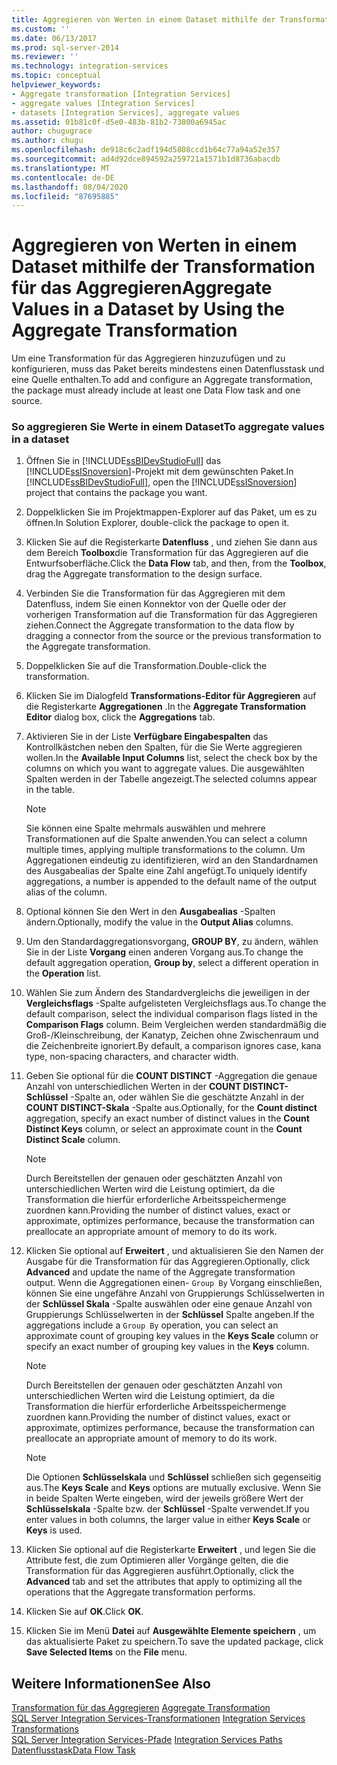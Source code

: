 ```yaml
---
title: Aggregieren von Werten in einem Dataset mithilfe der Transformation für das Aggregieren | Microsoft-Dokumentation
ms.custom: ''
ms.date: 06/13/2017
ms.prod: sql-server-2014
ms.reviewer: ''
ms.technology: integration-services
ms.topic: conceptual
helpviewer_keywords:
- Aggregate transformation [Integration Services]
- aggregate values [Integration Services]
- datasets [Integration Services], aggregate values
ms.assetid: 01b81c0f-d5e0-483b-81b2-73800a6945ac
author: chugugrace
ms.author: chugu
ms.openlocfilehash: de918c6c2adf194d5808ccd1b64c77a94a52e357
ms.sourcegitcommit: ad4d92dce894592a259721a1571b1d8736abacdb
ms.translationtype: MT
ms.contentlocale: de-DE
ms.lasthandoff: 08/04/2020
ms.locfileid: "87695885"
---
```

# <a name="aggregate-values-in-a-dataset-by-using-the-aggregate-transformation"></a><span data-ttu-id="f7383-102">Aggregieren von Werten in einem Dataset mithilfe der Transformation für das Aggregieren</span><span class="sxs-lookup"><span data-stu-id="f7383-102">Aggregate Values in a Dataset by Using the Aggregate Transformation</span></span>
  <span data-ttu-id="f7383-103">Um eine Transformation für das Aggregieren hinzuzufügen und zu konfigurieren, muss das Paket bereits mindestens einen Datenflusstask und eine Quelle enthalten.</span><span class="sxs-lookup"><span data-stu-id="f7383-103">To add and configure an Aggregate transformation, the package must already include at least one Data Flow task and one source.</span></span>  
  
### <a name="to-aggregate-values-in-a-dataset"></a><span data-ttu-id="f7383-104">So aggregieren Sie Werte in einem Dataset</span><span class="sxs-lookup"><span data-stu-id="f7383-104">To aggregate values in a dataset</span></span>  
  
1.  <span data-ttu-id="f7383-105">Öffnen Sie in [!INCLUDE[ssBIDevStudioFull](../../../includes/ssbidevstudiofull-md.md)] das [!INCLUDE[ssISnoversion](../../../includes/ssisnoversion-md.md)]-Projekt mit dem gewünschten Paket.</span><span class="sxs-lookup"><span data-stu-id="f7383-105">In [!INCLUDE[ssBIDevStudioFull](../../../includes/ssbidevstudiofull-md.md)], open the [!INCLUDE[ssISnoversion](../../../includes/ssisnoversion-md.md)] project that contains the package you want.</span></span>  
  
2.  <span data-ttu-id="f7383-106">Doppelklicken Sie im Projektmappen-Explorer auf das Paket, um es zu öffnen.</span><span class="sxs-lookup"><span data-stu-id="f7383-106">In Solution Explorer, double-click the package to open it.</span></span>  
  
3.  <span data-ttu-id="f7383-107">Klicken Sie auf die Registerkarte **Datenfluss** , und ziehen Sie dann aus dem Bereich **Toolbox**die Transformation für das Aggregieren auf die Entwurfsoberfläche.</span><span class="sxs-lookup"><span data-stu-id="f7383-107">Click the **Data Flow** tab, and then, from the **Toolbox**, drag the Aggregate transformation to the design surface.</span></span>  
  
4.  <span data-ttu-id="f7383-108">Verbinden Sie die Transformation für das Aggregieren mit dem Datenfluss, indem Sie einen Konnektor von der Quelle oder der vorherigen Transformation auf die Transformation für das Aggregieren ziehen.</span><span class="sxs-lookup"><span data-stu-id="f7383-108">Connect the Aggregate transformation to the data flow by dragging a connector from the source or the previous transformation to the Aggregate transformation.</span></span>  
  
5.  <span data-ttu-id="f7383-109">Doppelklicken Sie auf die Transformation.</span><span class="sxs-lookup"><span data-stu-id="f7383-109">Double-click the transformation.</span></span>  
  
6.  <span data-ttu-id="f7383-110">Klicken Sie im Dialogfeld **Transformations-Editor für Aggregieren** auf die Registerkarte **Aggregationen** .</span><span class="sxs-lookup"><span data-stu-id="f7383-110">In the **Aggregate Transformation Editor** dialog box, click the **Aggregations** tab.</span></span>  
  
7.  <span data-ttu-id="f7383-111">Aktivieren Sie in der Liste **Verfügbare Eingabespalten** das Kontrollkästchen neben den Spalten, für die Sie Werte aggregieren wollen.</span><span class="sxs-lookup"><span data-stu-id="f7383-111">In the **Available Input Columns** list, select the check box by the columns on which you want to aggregate values.</span></span> <span data-ttu-id="f7383-112">Die ausgewählten Spalten werden in der Tabelle angezeigt.</span><span class="sxs-lookup"><span data-stu-id="f7383-112">The selected columns appear in the table.</span></span>  
  
    > [!NOTE]  
    >  <span data-ttu-id="f7383-113">Sie können eine Spalte mehrmals auswählen und mehrere Transformationen auf die Spalte anwenden.</span><span class="sxs-lookup"><span data-stu-id="f7383-113">You can select a column multiple times, applying multiple transformations to the column.</span></span> <span data-ttu-id="f7383-114">Um Aggregationen eindeutig zu identifizieren, wird an den Standardnamen des Ausgabealias der Spalte eine Zahl angefügt.</span><span class="sxs-lookup"><span data-stu-id="f7383-114">To uniquely identify aggregations, a number is appended to the default name of the output alias of the column.</span></span>  
  
8.  <span data-ttu-id="f7383-115">Optional können Sie den Wert in den **Ausgabealias** -Spalten ändern.</span><span class="sxs-lookup"><span data-stu-id="f7383-115">Optionally, modify the value in the **Output Alias** columns.</span></span>  
  
9. <span data-ttu-id="f7383-116">Um den Standardaggregationsvorgang, **GROUP BY**, zu ändern, wählen Sie in der Liste **Vorgang** einen anderen Vorgang aus.</span><span class="sxs-lookup"><span data-stu-id="f7383-116">To change the default aggregation operation, **Group by**, select a different operation in the **Operation** list.</span></span>  
  
10. <span data-ttu-id="f7383-117">Wählen Sie zum Ändern des Standardvergleichs die jeweiligen in der **Vergleichsflags** -Spalte aufgelisteten Vergleichsflags aus.</span><span class="sxs-lookup"><span data-stu-id="f7383-117">To change the default comparison, select the individual comparison flags listed in the **Comparison Flags** column.</span></span> <span data-ttu-id="f7383-118">Beim Vergleichen werden standardmäßig die Groß-/Kleinschreibung, der Kanatyp, Zeichen ohne Zwischenraum und die Zeichenbreite ignoriert.</span><span class="sxs-lookup"><span data-stu-id="f7383-118">By default, a comparison ignores case, kana type, non-spacing characters, and character width.</span></span>  
  
11. <span data-ttu-id="f7383-119">Geben Sie optional für die **COUNT DISTINCT** -Aggregation die genaue Anzahl von unterschiedlichen Werten in der **COUNT DISTINCT-Schlüssel** -Spalte an, oder wählen Sie die geschätzte Anzahl in der **COUNT DISTINCT-Skala** -Spalte aus.</span><span class="sxs-lookup"><span data-stu-id="f7383-119">Optionally, for the **Count distinct** aggregation, specify an exact number of distinct values in the **Count Distinct Keys** column, or select an approximate count in the **Count Distinct Scale** column.</span></span>  
  
    > [!NOTE]  
    >  <span data-ttu-id="f7383-120">Durch Bereitstellen der genauen oder geschätzten Anzahl von unterschiedlichen Werten wird die Leistung optimiert, da die Transformation die hierfür erforderliche Arbeitsspeichermenge zuordnen kann.</span><span class="sxs-lookup"><span data-stu-id="f7383-120">Providing the number of distinct values, exact or approximate, optimizes performance, because the transformation can preallocate an appropriate amount of memory to do its work.</span></span>  
  
12. <span data-ttu-id="f7383-121">Klicken Sie optional auf **Erweitert** , und aktualisieren Sie den Namen der Ausgabe für die Transformation für das Aggregieren.</span><span class="sxs-lookup"><span data-stu-id="f7383-121">Optionally, click **Advanced** and update the name of the Aggregate transformation output.</span></span> <span data-ttu-id="f7383-122">Wenn die Aggregationen einen- `Group By` Vorgang einschließen, können Sie eine ungefähre Anzahl von Gruppierungs Schlüsselwerten in der **Schlüssel Skala** -Spalte auswählen oder eine genaue Anzahl von Gruppierungs Schlüsselwerten in der **Schlüssel** Spalte angeben.</span><span class="sxs-lookup"><span data-stu-id="f7383-122">If the aggregations include a `Group By` operation, you can select an approximate count of grouping key values in the **Keys Scale** column or specify an exact number of grouping key values in the **Keys** column.</span></span>  
  
    > [!NOTE]  
    >  <span data-ttu-id="f7383-123">Durch Bereitstellen der genauen oder geschätzten Anzahl von unterschiedlichen Werten wird die Leistung optimiert, da die Transformation die hierfür erforderliche Arbeitsspeichermenge zuordnen kann.</span><span class="sxs-lookup"><span data-stu-id="f7383-123">Providing the number of distinct values, exact or approximate, optimizes performance, because the transformation can preallocate an appropriate amount of memory to do its work.</span></span>  
  
    > [!NOTE]  
    >  <span data-ttu-id="f7383-124">Die Optionen **Schlüsselskala** und **Schlüssel** schließen sich gegenseitig aus.</span><span class="sxs-lookup"><span data-stu-id="f7383-124">The **Keys Scale** and **Keys** options are mutually exclusive.</span></span> <span data-ttu-id="f7383-125">Wenn Sie in beide Spalten Werte eingeben, wird der jeweils größere Wert der **Schlüsselskala** -Spalte bzw. der **Schlüssel** -Spalte verwendet.</span><span class="sxs-lookup"><span data-stu-id="f7383-125">If you enter values in both columns, the larger value in either **Keys Scale** or **Keys** is used.</span></span>  
  
13. <span data-ttu-id="f7383-126">Klicken Sie optional auf die Registerkarte **Erweitert** , und legen Sie die Attribute fest, die zum Optimieren aller Vorgänge gelten, die die Transformation für das Aggregieren ausführt.</span><span class="sxs-lookup"><span data-stu-id="f7383-126">Optionally, click the **Advanced** tab and set the attributes that apply to optimizing all the operations that the Aggregate transformation performs.</span></span>  
  
14. <span data-ttu-id="f7383-127">Klicken Sie auf **OK**.</span><span class="sxs-lookup"><span data-stu-id="f7383-127">Click **OK**.</span></span>  
  
15. <span data-ttu-id="f7383-128">Klicken Sie im Menü **Datei** auf **Ausgewählte Elemente speichern** , um das aktualisierte Paket zu speichern.</span><span class="sxs-lookup"><span data-stu-id="f7383-128">To save the updated package, click **Save Selected Items** on the **File** menu.</span></span>  
  
## <a name="see-also"></a><span data-ttu-id="f7383-129">Weitere Informationen</span><span class="sxs-lookup"><span data-stu-id="f7383-129">See Also</span></span>  
 <span data-ttu-id="f7383-130">[Transformation für das Aggregieren](aggregate-transformation.md) </span><span class="sxs-lookup"><span data-stu-id="f7383-130">[Aggregate Transformation](aggregate-transformation.md) </span></span>  
 <span data-ttu-id="f7383-131">[SQL Server Integration Services-Transformationen](integration-services-transformations.md) </span><span class="sxs-lookup"><span data-stu-id="f7383-131">[Integration Services Transformations](integration-services-transformations.md) </span></span>  
 <span data-ttu-id="f7383-132">[SQL Server Integration Services-Pfade](../integration-services-paths.md) </span><span class="sxs-lookup"><span data-stu-id="f7383-132">[Integration Services Paths](../integration-services-paths.md) </span></span>  
 [<span data-ttu-id="f7383-133">Datenflusstask</span><span class="sxs-lookup"><span data-stu-id="f7383-133">Data Flow Task</span></span>](../../control-flow/data-flow-task.md)  
  
  
